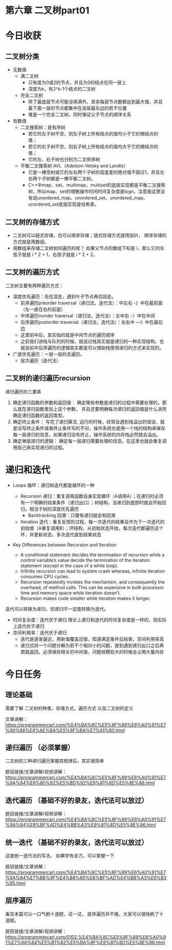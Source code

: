# 第六章 二叉树part01
# 今日收获
## 二叉树分类
- 无数值
  - 满二叉树
    - 只有度为0或2的节点，并且为0的结点在同一层上
    - 深度为k，有2^k-1个结点的二叉树
  - 完全二叉树
    - 除了最底层节点可能没填满外，其余每层节点数都达到最大值，并且最下面一层的节点都集中在该层最左边的若干位置
    - 堆是一个完全二叉树，同时保证父子节点的顺序关系
- 有数值
  - 二叉搜索树：是有序树
    -  若它的左子树不空，则左子树上所有结点的值均小于它的根结点的值；
    - 若它的右子树不空，则右子树上所有结点的值均大于它的根结点的值；
    - 它的左、右子树也分别为二叉排序树
  - 平衡二叉搜索树 AVL（Adelson-Velsky and Landis）
    - 它是一棵空树或它的左右两个子树的高度差的绝对值不超过1，并且左右两个子树都是一棵平衡二叉树。
    - C++中map、set、multimap，multiset的底层实现都是平衡二叉搜索树，所以map、set的增删操作时间时间复杂度是logn，注意我这里没有说unordered_map、unordered_set，unordered_map、unordered_set底层实现是哈希表。

## 二叉树的存储方式
- 二叉树可以链式存储，也可以顺序存储；链式存储方式就用指针， 顺序存储的方式就是用数组。
- 用数组来存储二叉树如何遍历的呢？
  如果父节点的数组下标是 i，那么它的左孩子就是 i * 2 + 1，右孩子就是 i * 2 + 2。


## 二叉树的遍历方式
二叉树主要有两种遍历方式：
- 深度优先遍历：先往深走，遇到叶子节点再往回走。
  - 前序遍历preorder traversal（递归法，迭代法）：中左右 -》中在最前面（左一直在右的前面）
  - 中序遍历inorder traversal（递归法，迭代法）：左中右 -〉中在中间
  - 后序遍历postorder traversal（递归法，迭代法）：左右中 —》中在最后边
  - 这里前中后，其实指的就是中间节点的遍历顺序
  - 之前我们讲栈与队列的时候，就说过栈其实就是递归的一种实现结构，也就说前中后序遍历的逻辑其实都是可以借助栈使用递归的方式来实现的。
- 广度优先遍历：一层一层的去遍历。
  - 层次遍历（迭代法）

## 二叉树的递归遍历recursion
递归遍历的三要素
1. 确定递归函数的参数和返回值： 确定哪些参数是递归的过程中需要处理的，那么就在递归函数里加上这个参数， 并且还要明确每次递归的返回值是什么进而确定递归函数的返回类型。
2. 确定终止条件： 写完了递归算法, 运行的时候，经常会遇到栈溢出的错误，就是没写终止条件或者终止条件写的不对，操作系统也是用一个栈的结构来保存每一层递归的信息，如果递归没有终止，操作系统的内存栈必然就会溢出。
3. 确定单层递归的逻辑： 确定每一层递归需要处理的信息。在这里也就会重复调用自己来实现递归的过程。

# 递归和迭代
- Loops 循环：递归和迭代都是循环的一种
  - Recursion 递归：重复调用函数自身实现循环（A调用A）；在递归时必须有一个明确的结束条件（递归出口）；树结构，当递归到底部时就会开始回归，相当于树的深度优先遍历
    - Backtracking 回溯：只要有递归就会有回溯
  - Iteration 迭代：重复反馈的过程，每一次迭代的结果会作为下一次迭代的初始值（A重复调用B）；环结构，从初始状态开始，每次迭代都遍历这个环，并更新状态，多次迭代直到结束状态

- Key Differences between Recursion and Iteration
  - A conditional statement decides the termination of recursion while a control variable’s value decide the termination of the iteration statement (except in the case of a while loop).
  - Infinite recursion can lead to system crash whereas, infinite iteration consumes CPU cycles.
  - Recursion repeatedly invokes the mechanism, and consequently the overhead, of method calls. This can be expensive in both processor time and memory space while iteration doesn’t.
  - Recursion makes code smaller while iteration makes it longer.

迭代可以转换为递归，但递归不一定能转换为迭代。
- 时间复杂度：迭代优于递归
  理论上递归和迭代的时间复杂度是一样的，但实际上迭代优于递归
- 空间利用率：迭代优于递归
  - 迭代是逐渐逼近，用新值覆盖旧值，知道满足条件后结束，空间利用率高
  - 递归式将一个问题分解为若干个相对小的问题，直到遇到递归出口之后再原路返回，必须保存相关的中间值，问题规模较大的时候会占用大量内存



# 今日任务
 
## 理论基础 

需要了解 二叉树的种类，存储方式，遍历方式 以及二叉树的定义 

文章讲解：https://programmercarl.com/%E4%BA%8C%E5%8F%89%E6%A0%91%E7%90%86%E8%AE%BA%E5%9F%BA%E7%A1%80.html  

## 递归遍历 （必须掌握）

二叉树的三种递归遍历掌握其规律后，其实很简单 

题目链接/文章讲解/视频讲解：https://programmercarl.com/%E4%BA%8C%E5%8F%89%E6%A0%91%E7%9A%84%E9%80%92%E5%BD%92%E9%81%8D%E5%8E%86.html  

## 迭代遍历 （基础不好的录友，迭代法可以放过）

题目链接/文章讲解/视频讲解：https://programmercarl.com/%E4%BA%8C%E5%8F%89%E6%A0%91%E7%9A%84%E8%BF%AD%E4%BB%A3%E9%81%8D%E5%8E%86.html  

## 统一迭代   （基础不好的录友，迭代法可以放过）

这是统一迭代法的写法， 如果学有余力，可以掌握一下

题目链接/文章讲解：https://programmercarl.com/%E4%BA%8C%E5%8F%89%E6%A0%91%E7%9A%84%E7%BB%9F%E4%B8%80%E8%BF%AD%E4%BB%A3%E6%B3%95.html 

## 层序遍历 

看完本篇可以一口气刷十道题，试一试， 层序遍历并不难，大家可以很快刷了十道题。

题目链接/文章讲解/视频讲解：https://programmercarl.com/0102.%E4%BA%8C%E5%8F%89%E6%A0%91%E7%9A%84%E5%B1%82%E5%BA%8F%E9%81%8D%E5%8E%86.html
  
